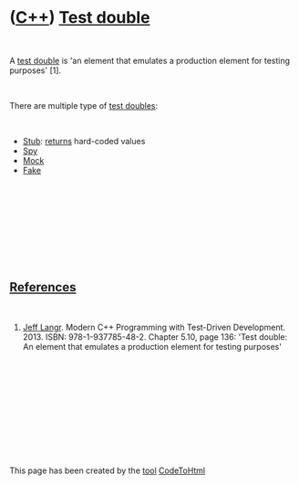
 

 

 

 

 

([C++](Cpp.md)) [Test double](CppTestDouble.md)
=================================================

 

A [test double](CppTestDouble.md) is 'an element that emulates a
production element for testing purposes' \[1\].

 

There are multiple type of [test doubles](CppTestDouble.md):

 

-   [Stub](CppStub.md): [returns](CppReturn.md) hard-coded values
-   [Spy](CppSpy.md)
-   [Mock](CppMock.md)
-   [Fake](CppFake.md)

 

 

 

 

 

[References](CppReferences.md)
-------------------------------

 

1.  [Jeff Langr](CppJeffLangr.md). Modern C++ Programming with
    Test-Driven Development. 2013. ISBN: 978-1-937785-48-2. Chapter
    5.10, page 136: 'Test double: An element that emulates a production
    element for testing purposes'

 

 

 

 

 

 

This page has been created by the [tool](Tools.md)
[CodeToHtml](ToolCodeToHtml.md)
